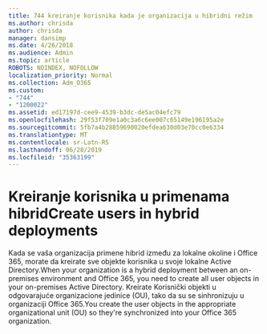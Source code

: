 ```yaml
---
title: 744 kreiranje korisnika kada je organizacija u hibridni režim
ms.author: chrisda
author: chrisda
manager: dansimp
ms.date: 4/26/2018
ms.audience: Admin
ms.topic: article
ROBOTS: NOINDEX, NOFOLLOW
localization_priority: Normal
ms.collection: Adm_O365
ms.custom:
- "744"
- "1200022"
ms.assetid: ed17197d-cee9-4539-b3dc-de5ac04efc79
ms.openlocfilehash: 29f53f709e1a0c3a6c6ee007c65149e196195a2e
ms.sourcegitcommit: 5fb7a4b28859690020efdea630d03e70cc0e6334
ms.translationtype: MT
ms.contentlocale: sr-Latn-RS
ms.lasthandoff: 06/28/2019
ms.locfileid: "35363199"
---
```

# <a name="create-users-in-hybrid-deployments"></a><span data-ttu-id="efe99-102">Kreiranje korisnika u primenama hibrid</span><span class="sxs-lookup"><span data-stu-id="efe99-102">Create users in hybrid deployments</span></span>

<span data-ttu-id="efe99-103">Kada se vaša organizacija primene hibrid između za lokalne okoline i Office 365, morate da kreirate sve objekte korisnika u svoje lokalne Active Directory.</span><span class="sxs-lookup"><span data-stu-id="efe99-103">When your organization is a hybrid deployment between an on-premises environment and Office 365, you need to create all user objects in your on-premises Active Directory.</span></span> <span data-ttu-id="efe99-104">Kreirate Korisnički objekti u odgovarajuće organizacione jedinice (OU), tako da su se sinhronizuju u organizaciji Office 365.</span><span class="sxs-lookup"><span data-stu-id="efe99-104">You create the user objects in the appropriate organizational unit (OU) so they're synchronized into your Office 365 organization.</span></span>
